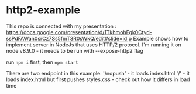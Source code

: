 # http2-example
This repo is connected with my presentation : https://docs.google.com/presentation/d/1TkhmohFgk0Ctyd-ssPdFAWan0srCz7Ss5fmT3R0sWkQ/edit#slide=id.p
Example shows how to implement server in NodeJs that uses HTTP/2 protocol.
I'm running it on node v8.9.0 - it needs to be run with --expose-http2 flag

run `npm i` first, then `npm start`

There are two endpoint in this example:
'/nopush' - it loads index.html
'/' - it loads index.html but first pushes styles.css - check out how it differs in load time
